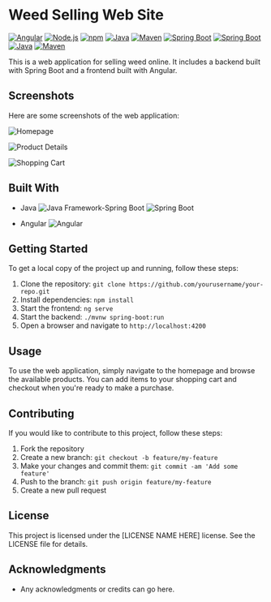# Weed Selling Web Site
[![Angular](https://img.shields.io/badge/angular-v13.0.0-red)](https://angular.io/)
[![Node.js](https://img.shields.io/badge/node.js-v14.17.6-green)](https://nodejs.org/en/)
[![npm](https://img.shields.io/badge/npm-v8.3.0-orange)](https://www.npmjs.com/)
[![Java](https://img.shields.io/badge/java-v16-blue)](https://www.java.com/en/)
[![Maven](https://img.shields.io/badge/maven-v3.8.2-orange)](https://maven.apache.org/)
[![Spring Boot](https://img.shields.io/badge/spring_boot-v2.6.3-green)](https://spring.io/projects/spring-boot)
[![Spring Boot](https://img.shields.io/badge/spring_boot-v2.6.3-green)](https://spring.io/projects/spring-boot)
[![Java](https://img.shields.io/badge/java-v16-blue)](https://www.java.com/en/)
[![Maven](https://img.shields.io/badge/maven-v3.8.2-orange)](https://maven.apache.org/)


This is a web application for selling weed online. It includes a backend built with Spring Boot and a frontend built with Angular.

## Screenshots

Here are some screenshots of the web application:

![Homepage](https://user-images.githubusercontent.com/87107996/214116660-27476c68-c813-42e7-830b-03bfcaf9f841.png)

![Product Details](https://user-images.githubusercontent.com/87107996/214116857-ab63a5bd-e397-42b0-b0ee-3c8b7b4a4a0a.png)

![Shopping Cart](https://user-images.githubusercontent.com/87107996/214117022-fa0bb2f5-1f21-4c1a-ae50-b293a2ede32c.png)

## Built With

* Java  ![Java](https://img.shields.io/badge/java-%23ED8B00.svg?style=for-the-badge&logo=java&logoColor=white) Framework-Spring Boot ![Spring Boot](https://img.shields.io/badge/spring%20boot-%236DB33F.svg?style=for-the-badge&logo=spring&logoColor=white)

* Angular  ![Angular](https://img.shields.io/badge/angular-%23DD0031.svg?style=for-the-badge&logo=angular&logoColor=white)

## Getting Started

To get a local copy of the project up and running, follow these steps:

1. Clone the repository: `git clone https://github.com/yourusername/your-repo.git`
2. Install dependencies: `npm install`
3. Start the frontend: `ng serve`
4. Start the backend: `./mvnw spring-boot:run`
5. Open a browser and navigate to `http://localhost:4200`

## Usage

To use the web application, simply navigate to the homepage and browse the available products. You can add items to your shopping cart and checkout when you're ready to make a purchase.

## Contributing

If you would like to contribute to this project, follow these steps:

1. Fork the repository
2. Create a new branch: `git checkout -b feature/my-feature`
3. Make your changes and commit them: `git commit -am 'Add some feature'`
4. Push to the branch: `git push origin feature/my-feature`
5. Create a new pull request

## License

This project is licensed under the [LICENSE NAME HERE] license. See the LICENSE file for details.

## Acknowledgments

* Any acknowledgments or credits can go here.

